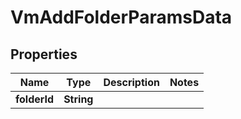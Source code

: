 

# VmAddFolderParamsData


## Properties

Name | Type | Description | Notes
------------ | ------------- | ------------- | -------------
**folderId** | **String** |  | 



